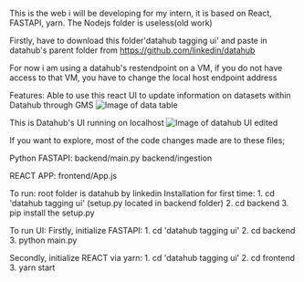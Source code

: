 This is the web i will be developing for my intern, it is based on React, FASTAPI, yarn. The Nodejs folder is useless(old work)

Firstly, have to download this folder'datahub tagging ui' and paste in datahub's parent folder from https://github.com/linkedin/datahub

For now i am using a datahub's restendpoint on a VM, if you do not have access to that VM, you have to change the local host endpoint address

Features:
Able to use this react UI to update information on datasets within Datahub through GMS
![Image of data table](https://user-images.githubusercontent.com/60865228/131979630-40cbc3b5-2f1f-4e86-ac6f-6537acddcfaf.png)

This is Datahub's UI running on localhost
![Image of datahub UI edited](https://user-images.githubusercontent.com/60865228/131979923-ebe9efec-f11d-4da3-870b-c9a6294de6a0.png)


If you want to explore, most of the code changes made are to these files;


Python FASTAPI:
backend/main.py
backend/ingestion

REACT APP:
frontend/App.js


To run:
root folder is datahub by linkedin
Installation for first time:
    1. cd 'datahub tagging ui'
    (setup.py located in backend folder)
    2. cd backend
    3. pip install the setup.py

To run UI:
Firstly, initialize FASTAPI:
    1. cd 'datahub tagging ui'
    2. cd backend
    3. python main.py

Secondly, initialize REACT via yarn:
    1. cd 'datahub tagging ui'
    2. cd frontend
    3. yarn start